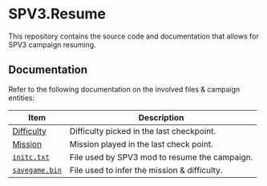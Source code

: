 # SPV3.Resume

This repository contains the source code and documentation that allows for SPV3
campaign resuming.

## Documentation

Refer to the following documentation on the involved files & campaign entities:

| Item                              | Description                                   |
| --------------------------------- | --------------------------------------------- |
| [Difficulty](doc/difficulty.md)   | Difficulty picked in the last checkpoint.     |
| [Mission](doc/mission.md)         | Mission played in the last check point.       |
| [`initc.txt`](doc/initc.md)       | File used by SPV3 mod to resume the campaign. |
| [`savegame.bin`](doc/savegame.md) | File used to infer the mission & difficulty.  |